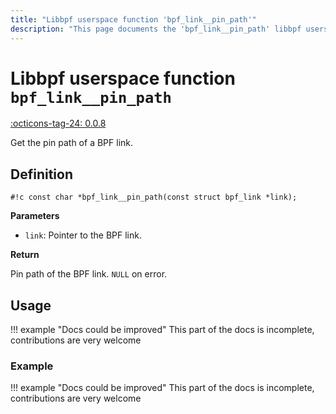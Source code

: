 ```yaml
---
title: "Libbpf userspace function 'bpf_link__pin_path'"
description: "This page documents the 'bpf_link__pin_path' libbpf userspace function, including its definition, usage, and examples."
---
```

# Libbpf userspace function `bpf_link__pin_path`

<!-- [LIBBPF_TAG] -->
[:octicons-tag-24: 0.0.8](https://github.com/libbpf/libbpf/releases/tag/v0.0.8)
<!-- [/LIBBPF_TAG] -->

Get the pin path of a BPF link.

## Definition

`#!c const char *bpf_link__pin_path(const struct bpf_link *link);`

**Parameters**

- `link`: Pointer to the BPF link.

**Return**

Pin path of the BPF link. `NULL` on error.

## Usage

!!! example "Docs could be improved"
    This part of the docs is incomplete, contributions are very welcome

### Example

!!! example "Docs could be improved"
    This part of the docs is incomplete, contributions are very welcome
